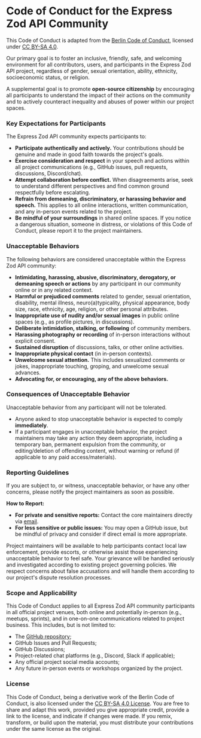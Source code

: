# Code of Conduct for the Express Zod API Community

This Code of Conduct is adapted from the [Berlin Code of Conduct](https://berlincodeofconduct.org/en),
licensed under [CC BY-SA 4.0](https://creativecommons.org/licenses/by-sa/4.0/).

Our primary goal is to foster an inclusive, friendly, safe, and welcoming environment for all
contributors, users, and participants in the Express Zod API project, regardless of gender,
sexual orientation, ability, ethnicity, socioeconomic status, or religion.

A supplemental goal is to promote **open-source citizenship** by encouraging all participants to
understand the impact of their actions on the community and to actively counteract inequality and
abuses of power within our project spaces.

### Key Expectations for Participants

The Express Zod API community expects participants to:

- **Participate authentically and actively.** Your contributions should be genuine and made in good
  faith towards the project's goals.
- **Exercise consideration and respect** in your speech and actions within all project communications
  (e.g., GitHub issues, pull requests, discussions, Discord/chat).
- **Attempt collaboration before conflict.** When disagreements arise, seek to understand different
  perspectives and find common ground respectfully before escalating.
- **Refrain from demeaning, discriminatory, or harassing behavior and speech.** This applies to all
  online interactions, written communication, and any in-person events related to the project.
- **Be mindful of your surroundings** in shared online spaces. If you notice a dangerous situation,
  someone in distress, or violations of this Code of Conduct, please report it to the project
  maintainers.

### Unacceptable Behaviors

The following behaviors are considered unacceptable within the Express Zod API community:

- **Intimidating, harassing, abusive, discriminatory, derogatory, or demeaning speech or actions** by
  any participant in our community online or in any related context.
- **Harmful or prejudiced comments** related to gender, sexual orientation, disability, mental
  illness, neuro(a)typicality, physical appearance, body size, race, ethnicity, age, religion, or
  other personal attributes.
- **Inappropriate use of nudity and/or sexual images** in public online spaces (e.g., as profile
  pictures, in discussions).
- **Deliberate intimidation, stalking, or following** of community members.
- **Harassing photography or recording** of in-person interactions without explicit consent.
- **Sustained disruption** of discussions, talks, or other online activities.
- **Inappropriate physical contact** (in in-person contexts).
- **Unwelcome sexual attention.** This includes sexualized comments or jokes, inappropriate touching,
  groping, and unwelcome sexual advances.
- **Advocating for, or encouraging, any of the above behaviors.**

### Consequences of Unacceptable Behavior

Unacceptable behavior from any participant will not be tolerated.

- Anyone asked to stop unacceptable behavior is expected to comply **immediately**.
- If a participant engages in unacceptable behavior, the project maintainers may take any action they
  deem appropriate, including a temporary ban, permanent expulsion from the community, or
  editing/deletion of offending content, without warning or refund (if applicable to any paid
  access/materials).

### Reporting Guidelines

If you are subject to, or witness, unacceptable behavior, or have any other concerns, please notify
the project maintainers as soon as possible.

**How to Report:**

- **For private and sensitive reports:** Contact the core maintainers directly via
  [email](https://github.com/RobinTail/express-zod-api/blob/master/express-zod-api/package.json#L14).
- **For less sensitive or public issues:** You may open a GitHub issue, but be mindful of privacy and
  consider if direct email is more appropriate.

Project maintainers will be available to help participants contact local law enforcement, provide
escorts, or otherwise assist those experiencing unacceptable behavior to feel safe. Your grievance
will be handled seriously and investigated according to existing project governing policies. We
respect concerns about false accusations and will handle them according to our project's dispute
resolution processes.

### Scope and Applicability

This Code of Conduct applies to all Express Zod API community participants in all official project
venues, both online and potentially in-person (e.g., meetups, sprints), and in one-on-one
communications related to project business. This includes, but is not limited to:

- The [GitHub repository](https://github.com/RobinTail/express-zod-api);
- GitHub Issues and Pull Requests;
- GitHub Discussions;
- Project-related chat platforms (e.g., Discord, Slack if applicable);
- Any official project social media accounts;
- Any future in-person events or workshops organized by the project.

### License

This Code of Conduct, being a derivative work of the Berlin Code of Conduct, is also licensed under
the [CC BY-SA 4.0 License](https://creativecommons.org/licenses/by-sa/4.0/). You are free to share
and adapt this work, provided you give appropriate credit, provide a link to the license, and
indicate if changes were made. If you remix, transform, or build upon the material, you must
distribute your contributions under the same license as the original.
